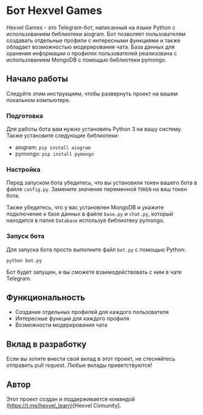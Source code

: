 # Бот Hexvel Games

Hexvel Games - это Telegram-бот, написанный на языке Python с использованием библиотеки aiogram. Бот позволяет пользователям создавать отдельные профили с интересными функциями и также обладает возможностью модерирования чата. База данных для хранения информации о профилях пользователей реализована с использованием MongoDB с помощью библиотеки pymongo.

## Начало работы

Следуйте этим инструкциям, чтобы развернуть проект на вашем локальном компьютере.

### Подготовка

Для работы бота вам нужно установить Python 3 на вашу систему. Также установите следующие библиотеки:

- aiogram: `pip install aiogram`
- pymongo: `pip install pymongo`

### Настройка

Перед запуском бота убедитесь, что вы установили токен вашего бота в файле `config.py`. Замените значение переменной `TOKEN` на ваш токен бота.

Также убедитесь, что у вас установлен MongoDB и укажите подключение к базе данных в файле `base.py` и `chat.py`, который находится в папке `Database` используя библиотеку pymongo.

### Запуск бота

Для запуска бота просто выполните файл `bot.py` с помощью Python:

```
python bot.py
```

Бот будет запущен, и вы сможете взаимодействовать с ним в чате Telegram.

## Функциональность

- Создание отдельных профилей для каждого пользователя
- Интересные функции для каждого профиля
- Возможности модерирования чата

## Вклад в разработку

Если вы хотите внести свой вклад в этот проект, не стесняйтесь отправить pull request. Любые вклады приветствуются!

## Автор

Этот проект создан и поддерживается командой (https://t.me/hexvel_learn)[Hexvel Comunity].
